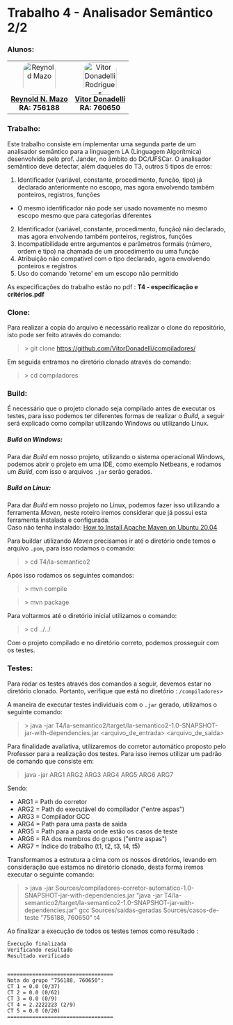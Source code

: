
# Trabalho 4 - Analisador Semântico 2/2

###   Alunos:
<table>
  <tr>
    <td align="center">
        <a href="#">
            <img style="border-radius: 25%" src="https://avatars.githubusercontent.com/u/37456066?v=4" width="75px;" alt="Reynold Mazo"/><br>
        <sub>
           <a href="https://github.com/reynold125"><b>Reynold N. Mazo</b></a><br>
           <b>RA: 756188</b>
        </sub>
      </a>
    </td>
    <td align="center">
      <a href="#">
        <img style="border-radius: 25%" src="https://avatars.githubusercontent.com/u/40279487?v=4" width="75px;" alt="Vitor Donadelli Rodrigues"/><br>
        <sub>
          <a href="https://github.com/VitorDonadelli"><b>Vitor Donadelli</b></a><br>
           <b>RA: 760650</b>
        </sub>
      </a>
    </td>
  </tr>
</table>

### Trabalho:
Este trabalho consiste em implementar uma segunda parte de um analisador semântico para a linguagem LA (Linguagem Algorítmica) desenvolvida pelo prof. Jander, no âmbito do DC/UFSCar. O analisador semântico deve detectar, além daqueles do T3, outros 5 tipos de erros: 
1. Identificador (variável, constante, procedimento, função, tipo) já declarado anteriormente no escopo, mas agora envolvendo também ponteiros, registros, funções 
  - O mesmo identificador não pode ser usado novamente no mesmo escopo mesmo
que para categorias diferentes
2. Identificador (variável, constante, procedimento, função) não declarado, mas agora envolvendo também ponteiros, registros, funções
3. Incompatibilidade entre argumentos e parâmetros formais (número, ordem e tipo) na chamada de um procedimento ou uma função
4. Atribuição não compatível com o tipo declarado, agora envolvendo ponteiros e registros
5. Uso do comando 'retorne' em um escopo não permitido



As especificações do trabalho estão no pdf : **T4 - especificação e critérios.pdf**


### Clone:
Para realizar a copia do arquivo é  necessário realizar o clone do repositório, isto pode ser feito através do comando:
> \> git clone https://github.com/VitorDonadelli/compiladores/

Em seguida entramos no diretório clonado através do comando:
> \> cd compiladores

### Build:
É necessário que o projeto clonado seja compilado antes de executar os testes, para isso podemos ter diferentes formas de realizar o *Build*, a seguir será explicado como compilar utilizando Windows ou utilizando Linux.

#####  Build on Windows:
Para dar *Build* em nosso projeto, utilizando o sistema operacional Windows, podemos abrir o projeto em uma IDE, como exemplo Netbeans, e rodamos um *Build*, com isso o arquivos ```.jar``` serão gerados.

#####  Build on Linux:
Para dar *Build* em nosso projeto no Linux, podemos fazer isso utilizando a ferramenta *Maven*, neste roteiro iremos considerar que já possui esta ferramenta instalada e configurada.  
Caso não tenha instalado: [How to Install Apache Maven on Ubuntu 20.04](https://www.rosehosting.com/blog/how-to-install-apache-maven-on-ubuntu-20-04/)

Para buildar utilizando *Maven* precisamos ir até o diretório onde temos o arquivo ```.pom```, para isso rodamos o comando: 
> \> cd  T4/la-semantico2

Após isso rodamos os seguintes comandos:
> \> mvn compile  

>\> mvn package

Para voltarmos até o diretório inicial utilizamos o comando: 
>\> cd ../../

Com o projeto compilado e no diretório correto, podemos prosseguir com os testes.

### Testes:
Para rodar os testes através dos comandos a seguir, devemos estar no diretório clonado. Portanto, verifique que está no diretório : ```/compiladores>```

A maneira de executar testes individuais com o ```.jar``` gerado, utilizamos o seguinte comando: 

> \> java -jar T4/la-semantico2/target/la-semantico2-1.0-SNAPSHOT-jar-with-dependencies.jar <arquivo_de_entrada> <arquivo_de_saida>

Para finalidade avaliativa, utilizaremos do corretor automático proposto pelo Professor para a realização dos testes. Para isso iremos utilizar um padrão de comando que consiste em:

> java -jar ARG1 ARG2 ARG3 ARG4 ARG5 ARG6 ARG7  

Sendo:  
- ARG1 = Path do corretor
- ARG2 = Path do executável do compilador ("entre aspas") 
- ARG3 = Compilador GCC
- ARG4 = Path para uma pasta de saida
- ARG5 = Path para a pasta onde estão os casos de teste
- ARG6 = RA dos membros do grupos ("entre aspas") 
- ARG7 = Índice do trabalho (t1, t2, t3, t4, t5) 

Transformamos a estrutura a cima com os nossos diretórios, levando em consideração que estamos no diretório clonado, desta forma iremos executar o seguinte comando: 
> \> java -jar Sources/compiladores-corretor-automatico-1.0-SNAPSHOT-jar-with-dependencies.jar "java -jar T4/la-semantico2/target/la-semantico2-1.0-SNAPSHOT-jar-with-dependencies.jar" gcc Sources/saidas-geradas Sources/casos-de-teste "756188, 760650" t4

Ao finalizar a execução de todos os testes temos como resultado : 
```
Execução finalizada
Verificando resultado
Resultado verificado


==================================
Nota do grupo "756188, 760650":
CT 1 = 0.0 (0/37)
CT 2 = 0.0 (0/62)
CT 3 = 0.0 (0/9)
CT 4 = 2.2222223 (2/9)
CT 5 = 0.0 (0/20)
==================================
```
